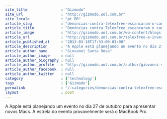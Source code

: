 ```yaml
---
site_title               : "Gizmodo"
site_url                 : "http://gizmodo.uol.com.br"
site_locale              : "pt_BR"
article_slug             : "denuncias-contra-telexfree-escancaram-o-cada-vez-mais-popular-marketing-multinivel"
article_title            : "Denúncias contra TelexFree escancaram o cada vez mais popular “marketing multinível”"
article_image            : "http://gizmodo.uol.com.br/wp-content/blogs.dir/8/files/2013/03/3335698859_3699b65855_z.jpg"
article_url              : "http://gizmodo.uol.com.br/telexfree-e-investigada-por-suposto-esquema-de-piramide/"
article_published_at     : "2013-03-18T17:53:00-03:00"
article_description      : "A Apple está planejando um evento no dia 27 de outubro para apresentar novos Macs. A estrela do evento provavelmente será o MacBook Pro."
article_author_name      : "Giovanni Santa Rosa"
article_author_image     : null
article_author_biography : null
article_author_profile   : "http://gizmodo.uol.com.br/author/giovanni-santarosa/"
article_author_facebook  : null
article_author_twitter   : null
category                 : ['technology']
tags                     : ['Gizmodo']
permalink                : "/:categories/denuncias-contra-telexfree-escancaram-o-cada-vez-mais-popular-marketing-multinivel/"
layout                   : post
---
```


A Apple está planejando um evento no dia 27 de outubro para apresentar novos Macs. A estrela do evento provavelmente será o MacBook Pro.
